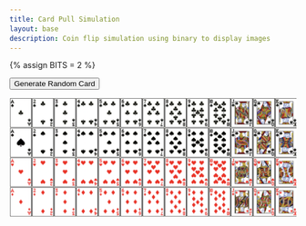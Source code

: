 ```yaml
---
title: Card Pull Simulation
layout: base
description: Coin flip simulation using binary to display images
---
```

{% assign BITS = 2 %}

<head>
    <title>Random Card Generator</title>
</head>
<body>
    <button onclick="generateRandomCard()">Generate Random Card</button>
    <p id="cardOutput"></p>

<script>
        var cards = ["Ace", "2", "3", "4", "5", "6", "7", "8", "9", "10", "Jack", "Queen", "King"];
        var suits = ["Diamonds", "Hearts", "Spades", "Clubs"];

        function generateRandomCard() {
            var randomCard = cards[Math.floor(Math.random() * cards.length)];
            var randomSuit = suits[Math.floor(Math.random() * suits.length)];
            var cardOutput = document.getElementById("cardOutput");
            cardOutput.textContent = randomCard + " of " + randomSuit;
        }
 </script>
</body>

![Q16](../images/cards/FullDeck.png)